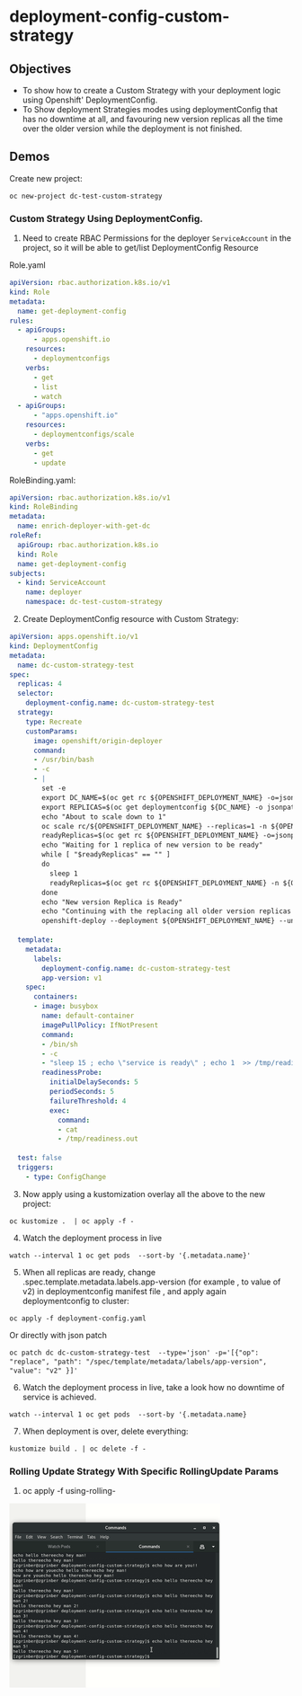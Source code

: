 # deployment-config-custom-strategy

## Objectives

- To show how to create a Custom Strategy with your deployment logic using Openshift' DeploymentConfig.
- To Show deployment Strategies modes using deploymentConfig that has no downtime at all, and favouring new version replicas all the time over the older version while the deployment is not finished.


## Demos

Create new project:
```shell
oc new-project dc-test-custom-strategy
```

### Custom Strategy Using DeploymentConfig.



1.  Need to create RBAC Permissions for the deployer `ServiceAccount` in the project, so it will be able to get/list DeploymentConfig Resource

Role.yaml
```yaml
apiVersion: rbac.authorization.k8s.io/v1
kind: Role
metadata:
  name: get-deployment-config
rules:
  - apiGroups:
      - apps.openshift.io
    resources:
      - deploymentconfigs
    verbs:
      - get
      - list
      - watch
  - apiGroups:
      - "apps.openshift.io"
    resources:
      - deploymentconfigs/scale
    verbs:
      - get
      - update
```

RoleBinding.yaml:
```yaml
apiVersion: rbac.authorization.k8s.io/v1
kind: RoleBinding
metadata:
  name: enrich-deployer-with-get-dc
roleRef:
  apiGroup: rbac.authorization.k8s.io
  kind: Role
  name: get-deployment-config
subjects:
  - kind: ServiceAccount
    name: deployer
    namespace: dc-test-custom-strategy
```

2. Create DeploymentConfig resource with Custom Strategy:
```yaml
apiVersion: apps.openshift.io/v1
kind: DeploymentConfig
metadata:
  name: dc-custom-strategy-test
spec:
  replicas: 4
  selector:
    deployment-config.name: dc-custom-strategy-test
  strategy:
    type: Recreate
    customParams:
      image: openshift/origin-deployer
      command:
      - /usr/bin/bash
      - -c
      - |
        set -e
        export DC_NAME=$(oc get rc ${OPENSHIFT_DEPLOYMENT_NAME} -o=jsonpath="{.metadata.ownerReferences[0].name}" -n ${OPENSHIFT_DEPLOYMENT_NAMESPACE})
        export REPLICAS=$(oc get deploymentconfig ${DC_NAME} -o jsonpath="{.spec.replicas}" -n ${OPENSHIFT_DEPLOYMENT_NAMESPACE})
        echo "About to scale down to 1"
        oc scale rc/${OPENSHIFT_DEPLOYMENT_NAME} --replicas=1 -n ${OPENSHIFT_DEPLOYMENT_NAMESPACE}
        readyReplicas=$(oc get rc ${OPENSHIFT_DEPLOYMENT_NAME} -o=jsonpath="{.status.readyReplicas}")
        echo "Waiting for 1 replica of new version to be ready"
        while [ "$readyReplicas" == "" ] 
        do
          sleep 1
          readyReplicas=$(oc get rc ${OPENSHIFT_DEPLOYMENT_NAME} -n ${OPENSHIFT_DEPLOYMENT_NAMESPACE} -o=jsonpath="{.status.readyReplicas}")
        done
        echo "New version Replica is Ready"
        echo "Continuing with the replacing all older version replicas with new ones at once!" 
        openshift-deploy --deployment ${OPENSHIFT_DEPLOYMENT_NAME} --until 100%

  template:
    metadata:
      labels:
        deployment-config.name: dc-custom-strategy-test
        app-version: v1
    spec:
      containers:
      - image: busybox
        name: default-container
        imagePullPolicy: IfNotPresent
        command:
        - /bin/sh
        - -c
        - "sleep 15 ; echo \"service is ready\" ; echo 1  >> /tmp/readiness.out ; sleep infinity"
        readinessProbe:
          initialDelaySeconds: 5
          periodSeconds: 5
          failureThreshold: 4
          exec:
            command:
            - cat
            - /tmp/readiness.out

  test: false
  triggers:
    - type: ConfigChange

```

3. Now apply using a kustomization overlay all the above to the new project:
```shell
oc kustomize .  | oc apply -f -
```

4. Watch the deployment process in live
```shell
watch --interval 1 oc get pods  --sort-by '{.metadata.name}'
```

5. When all replicas are ready, change .spec.template.metadata.labels.app-version (for example , to value of v2) in deploymentconfig manifest file , and apply again deploymentconfig to cluster:
```shell
oc apply -f deployment-config.yaml
```
Or directly with json patch 
```shell
oc patch dc dc-custom-strategy-test  --type='json' -p='[{"op": "replace", "path": "/spec/template/metadata/labels/app-version", "value": "v2" }]'
```

6. Watch the deployment process in live, take a look how no downtime of service is achieved.
```shell
watch --interval 1 oc get pods  --sort-by '{.metadata.name}
```

7. When deployment is over, delete everything:
```shell
kustomize build . | oc delete -f -
```

### Rolling Update Strategy With Specific RollingUpdate Params

1. oc apply -f using-rolling-

![sample](./test.gif)